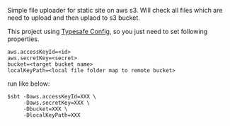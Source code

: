 Simple file uploader for static site on aws s3. Will check all files which are need to upload and then uplaod to s3 bucket.

This project using [Typesafe Config](https://github.com/typesafehub/config), so you just need to set following properties.

	aws.accessKeyId=<id>
	aws.secretKey=<secret>
	bucket=<target bucket name>
	localKeyPath=<local file folder map to remote bucket>

run like below:

	$sbt -Daws.accessKeyId=XXX \
    	 -Daws.secretKey=XXX \
    	 -Dbucket=XXX \
	     -DlocalKeyPath=XXX 



	